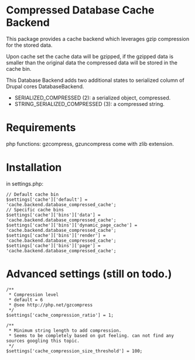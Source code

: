 # Compressed Database Cache Backend

This package provides a cache backend which leverages gzip compression for the stored data.

Upon cache set the cache data will be gzipped, if the gzipped data is smaller than the original data the compressed data will be stored in the cache bin.

This Database Backend adds two additional states to serialized column of Drupal cores DatabaseBackend.

- SERIALIZED_COMPRESSED (2): a serialized object, compressed.
- STRING_SERIALIZED_COMPRESSED (3): a compressed string.

# Requirements

php functions: gzcompress, gzuncompress come with zlib extension.

# Installation

in settings.php:

    // Default cache bin
    $settings['cache']['default'] = 'cache.backend.database_compressed_cache';
    // Specific cache bins
    $settings['cache']['bins']['data'] = 'cache.backend.database_compressed_cache';
    $settings['cache']['bins']['dynamic_page_cache'] = 'cache.backend.database_compressed_cache';
    $settings['cache']['bins']['render'] = 'cache.backend.database_compressed_cache';
    $settings['cache']['bins']['page'] = 'cache.backend.database_compressed_cache';

# Advanced settings (still on todo.)

    /**
     * Compression level
     * default = 6
     * @see http://php.net/gzcompress
     */
    $settings['cache_compression_ratio'] = 1;

    /**
     * Minimum string length to add compression.
     * Seems to be completely based on gut feeling. can not find any sources googling this topic.
     */
    $settings['cache_compression_size_threshold'] = 100;
